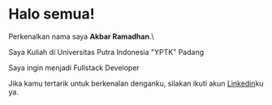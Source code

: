 # Halo semua! 

Perkenalkan nama saya **Akbar Ramadhan**.\


Saya Kuliah di Universitas Putra Indonesia "YPTK" Padang

Saya ingin menjadi Fullstack Developer

Jika kamu tertarik untuk berkenalan denganku, silakan ikuti akun [Linkedin](https://www.linkedin.com/in/akbar-ramadhan-4b9268227/)ku ya.

